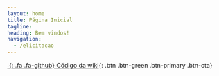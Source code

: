 ```yaml
---
layout: home
title: Página Inicial
tagline: 
heading: Bem vindos!
navigation:
  - /elicitacao
---
```


<div class="cta-container">

[*&nbsp;*{: .fa .fa-github} Código da wiki][GHPAGES]{: .btn .btn-green .btn-primary .btn-cta}

</div>

[GHPAGES]: https://github.com/Requisitos-de-Software/2020.2-Wikipedia
